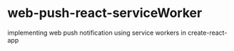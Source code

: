 # web-push-react-serviceWorker
implementing web push notification using service workers in create-react-app
